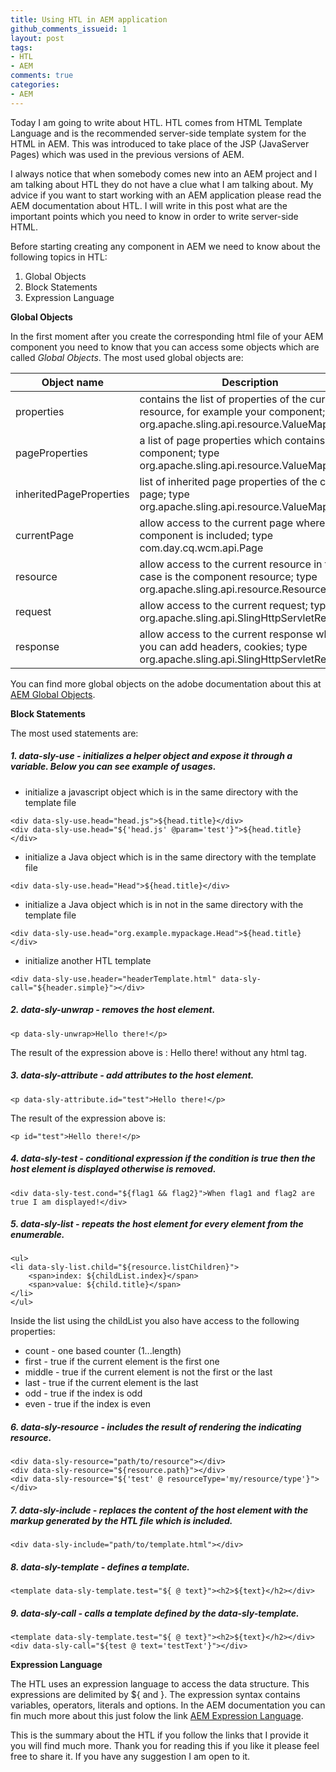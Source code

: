 ```yaml
---
title: Using HTL in AEM application
github_comments_issueid: 1
layout: post
tags:
- HTL
- AEM
comments: true
categories:
- AEM
---
```


Today I am going to write about HTL. HTL comes from HTML Template Language and is the recommended server-side template system for the HTML in AEM. This was introduced to take place of the JSP (JavaServer Pages) which was used in the previous versions of AEM.

I always notice that when somebody comes new into an AEM project and I am talking about HTL they do not have a clue what I am talking about. My advice if you want to start working with an AEM application please read the AEM documentation about HTL. I will write in this post what are the important points which you need to know in order to write server-side HTML.

Before starting creating any component in AEM we need to know about the following topics in HTL:

1. Global Objects
2. Block Statements
3. Expression Language

**Global Objects**

In the first moment after you create the corresponding html file of your AEM component you need to know that you can access some objects which are called _Global Objects_.
The most used global objects are:

| Object name  |Description    | 
|--------------|---------------|
|properties  |contains the list of properties of the current resource, for example your component; type org.apache.sling.api.resource.ValueMap|
|pageProperties| a list of page properties which contains your component; type org.apache.sling.api.resource.ValueMap|
|inheritedPageProperties|list of inherited page properties of the current page; type org.apache.sling.api.resource.ValueMap|
|currentPage|allow access to the current page where the component is included; type com.day.cq.wcm.api.Page|
|resource|allow access to the current resource in this case is the component resource; type org.apache.sling.api.resource.Resource|
|request|allow access to the current request; type org.apache.sling.api.SlingHttpServletRequest|
|response|allow access to the current response where you can add headers, cookies; type org.apache.sling.api.SlingHttpServletResponse|

You can find more global objects on the adobe documentation about this at [AEM Global Objects](https://docs.adobe.com/content/help/en/experience-manager-htl/using/htl/global-objects.html).

**Block Statements**

The most used statements are:

##### 1. data-sly-use - initializes a helper object and expose it through a variable. Below you can see example of usages.

* initialize a javascript object which is in the same directory with the template file 

```
<div data-sly-use.head="head.js">${head.title}</div>
<div data-sly-use.head="${'head.js' @param='test'}">${head.title}</div>
```

* initialize a Java object which is in the same directory with the template file

```
<div data-sly-use.head="Head">${head.title}</div>
```

* initialize a Java object which is in not in the same directory with the template file

```
<div data-sly-use.head="org.example.mypackage.Head">${head.title}</div>
```

* initialize another HTL template

```
<div data-sly-use.header="headerTemplate.html" data-sly-call="${header.simple}"></div>
```

##### 2. data-sly-unwrap - removes the host element.

```
<p data-sly-unwrap>Hello there!</p>
```

The result of the expression above is : Hello there! without any html tag.

##### 3. data-sly-attribute - add attributes to the host element.

```
<p data-sly-attribute.id="test">Hello there!</p>
```

The result of the expression above is:
 
```
<p id="test">Hello there!</p>
```

##### 4. data-sly-test - conditional expression if the condition is true then the host element is displayed otherwise is removed.

```
<div data-sly-test.cond="${flag1 && flag2}">When flag1 and flag2 are true I am displayed!</div>
```

##### 5. data-sly-list - repeats the host element for every element from the enumerable.

```
<ul>
<li data-sly-list.child="${resource.listChildren}">
    <span>index: ${childList.index}</span>
    <span>value: ${child.title}</span>
</li>
</ul>
```

Inside the list using the childList you also have access to the following properties:
 
* count - one based counter (1...length)
* first - true if the current element is the first one
* middle - true if the current element is not the first or the last
* last - true if the current element is the last
* odd - true if the index is odd
* even - true if the index is even

##### 6. data-sly-resource - includes the result of rendering the indicating resource.

```
<div data-sly-resource="path/to/resource"></div>
<div data-sly-resource="${resource.path}"></div>
<div data-sly-resource="${'test' @ resourceType='my/resource/type'}"></div>
```

##### 7. data-sly-include - replaces the content of the host element with the markup generated by the HTL file which is included.

```
<div data-sly-include="path/to/template.html"></div>
```

##### 8. data-sly-template - defines a template.

```
<template data-sly-template.test="${ @ text}"><h2>${text}</h2></div>
```

##### 9. data-sly-call - calls a template defined by the data-sly-template.


```
<template data-sly-template.test="${ @ text}"><h2>${text}</h2></div>
<div data-sly-call="${test @ text='testText'}"></div>
```

**Expression Language**

The HTL uses an expression language to access the data structure. This expressions are delimited by ${ and }.
The expression syntax contains variables, operators, literals and options. In the AEM documentation you can fin much more about this just folow the link [AEM Expression Language](https://docs.adobe.com/content/help/en/experience-manager-htl/using/htl/expression-language.html).

This is the summary about the HTL if you follow the links that I provide it you will find much more. Thank you  for reading this if you like it please feel free to share it. If you have any suggestion I am open to it.
